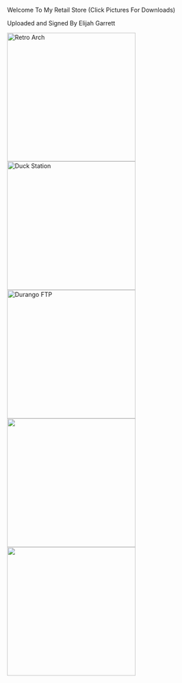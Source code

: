 <p>Welcome To My Retail Store (Click Pictures For Downloads)</p>

<p>Uploaded and Signed By Elijah Garrett</p>

<p><a href="ms-windows-store://pdp/?productid=9P47DRQ5RKNF"><img alt="Retro Arch" src="https://i.redd.it/8pbj5hx8hlj71.png" style="height:300px; width:300px" /></a><a href="ms-windows-store://pdp/?productid=9NCGHCX3SNXW"><img alt="Duck Station" src="https://www.gamespot.com/a/uploads/scale_landscape/1646/16465123/3868346-duckstation.jpg" style="height:300px; width:300px" /></a><a href="ms-windows-store://pdp/?productid=9P4B841C3Q3S"><img alt="Durango FTP" src="https://gamr13.github.io/img/FTP.jpg" style="height:300px; width:300px" /></a><a href="ms-windows-store://pdp/?productid=9P9VG3VGZ193"><img alt="" src="https://www.xda-developers.com/files/2021/12/AetherSX2-1900x700_c.jpg" style="height:300px; width:300px" /></a><a href="ms-windows-store://pdp/?productid=9N1G318D7QS7"><img alt="" src="https://ckeditor.com/apps/ckfinder/userfiles/files/xbsx2-sxfjete.png" style="height:300px; width:300px" /></a><a href="ms-windows-store://pdp/?productid=9P2NTMP25321"> </a></p>
